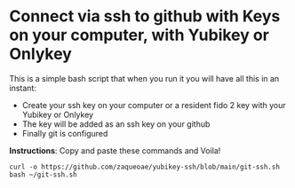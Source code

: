 # Connect via ssh to github with Keys on your computer, with Yubikey or Onlykey
This is a simple bash script that when you run it you will have all this in an instant:
- Create your ssh key on your computer or a resident fido 2 key with your Yubikey or Onlykey
- The key will be added as an ssh key on your github
- Finally git is configured


**Instructions**: Copy and paste these commands and Voila!
```console
curl -o https://github.com/zaqueoae/yubikey-ssh/blob/main/git-ssh.sh
bash ~/git-ssh.sh
```

